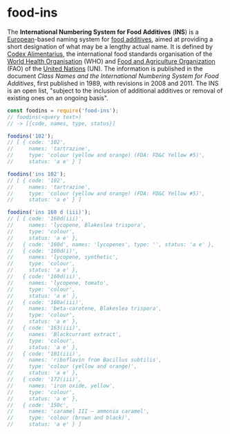 # food-ins

The **International Numbering System for Food Additives** (**INS**) is a [European]-based
naming system for [food additives], aimed at providing a short designation of what may be a
lengthy actual name. It is defined by [Codex Alimentarius], the international food standards
organisation of the [World Health Organisation] (WHO) and [Food and Agriculture Organization]
(FAO) of the [United Nations] (UN). The information is published in the document
*Class Names and the International Numbering System for Food Additives*, first published in
1989, with revisions in 2008 and 2011. The INS is an open list, "subject to the inclusion of
additional additives or removal of existing ones on an ongoing basis".

```javascript
const foodins = require('food-ins');
// foodins(<query text>)
// -> [{code, names, type, status}]

foodins('102');
// [ { code: '102',
//     names: 'tartrazine',
//     type: 'colour (yellow and orange) (FDA: FD&C Yellow #5)',
//     status: 'a e' } ]

foodins('ins 102');
// [ { code: '102',
//     names: 'tartrazine',
//     type: 'colour (yellow and orange) (FDA: FD&C Yellow #5)',
//     status: 'a e' } ]

foodins('ins 160 d (iii)');
// [ { code: '160d(iii)',
//     names: 'lycopene, Blakeslea trispora',
//     type: 'colour',
//     status: 'a e' },
//   { code: '160d', names: 'lycopenes', type: '', status: 'a e' },
//   { code: '160d(i)',
//     names: 'lycopene, synthetic',
//     type: 'colour',
//     status: 'a e' },
//   { code: '160d(ii)',
//     names: 'lycopene, tomato',
//     type: 'colour',
//     status: 'a e' },
//   { code: '160a(iii)',
//     names: 'beta-carotene, Blakeslea trispora',
//     type: 'colour',
//     status: 'a e' },
//   { code: '163(iii)',
//     names: 'Blackcurrant extract',
//     type: 'colour',
//     status: 'a e' },
//   { code: '101(iii)',
//     names: 'riboflavin from Bacillus subtilis',
//     type: 'colour (yellow and orange)',
//     status: 'a e' },
//   { code: '172(iii)',
//     names: 'iron oxide, yellow',
//     type: 'colour',
//     status: 'a e' },
//   { code: '150c',
//     names: 'caramel III – ammonia caramel',
//     type: 'colour (brown and black)',
//     status: 'a e' } ]
```


[European]: https://en.wikipedia.org/wiki/Europe
[food additives]: https://en.wikipedia.org/wiki/Food_additive
[Codex Alimentarius]: https://en.wikipedia.org/wiki/Codex_Alimentarius
[World Health Organisation]: https://en.wikipedia.org/wiki/World_Health_Organisation
[Food and Agriculture Organization]: https://en.wikipedia.org/wiki/Food_and_Agriculture_Organization
[United Nations]: https://en.wikipedia.org/wiki/United_Nations
